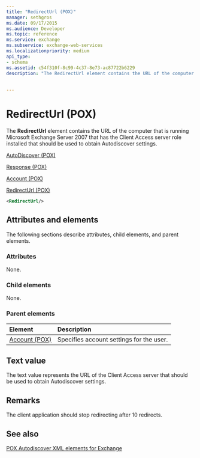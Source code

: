 ```yaml
---
title: "RedirectUrl (POX)"
manager: sethgros
ms.date: 09/17/2015
ms.audience: Developer
ms.topic: reference
ms.service: exchange
ms.subservice: exchange-web-services
ms.localizationpriority: medium
api_type:
- schema
ms.assetid: c54f310f-8c99-4c37-8e73-ac87722b6229
description: "The RedirectUrl element contains the URL of the computer that is running Microsoft Exchange Server 2007 that has the Client Access server role installed that should be used to obtain Autodiscover settings."
 
 
---
```


# RedirectUrl (POX)

The **RedirectUrl** element contains the URL of the computer that is running Microsoft Exchange Server 2007 that has the Client Access server role installed that should be used to obtain Autodiscover settings. 
  
[AutoDiscover (POX)](autodiscover-pox.md)
  
[Response (POX)](response-pox.md)
  
[Account (POX)](account-pox.md)
  
[RedirectUrl (POX)](redirecturl-pox.md)
  
```xml
<RedirectUrl/>
```

## Attributes and elements

The following sections describe attributes, child elements, and parent elements.
  
### Attributes

None.
  
### Child elements

None.
  
### Parent elements

|**Element**|**Description**|
|:-----|:-----|
|[Account (POX)](account-pox.md) <br/> |Specifies account settings for the user.  <br/> |
   
## Text value

The text value represents the URL of the Client Access server that should be used to obtain Autodiscover settings.
  
## Remarks

The client application should stop redirecting after 10 redirects.
  
## See also



[POX Autodiscover XML elements for Exchange](pox-autodiscover-xml-elements-for-exchange.md)

